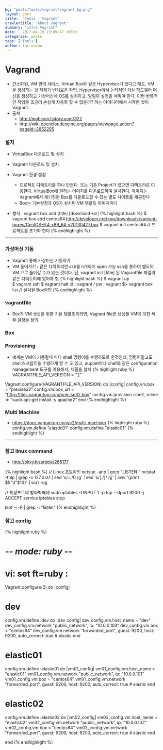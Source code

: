 ```yaml
---
bg: "posts/tools/vagrant/vagrant_bg.png"
layout: post
title:  "Tools - Vagrant"
crawlertitle: "About Vagrant"
summary: "intro Vagrant"
date:   2017-04-19 23:09:47 +0700
categories: posts
tags: ['Tools']
author: torreswoo
---
```


# Vagrand
- 간소화된, VM 관리 서비스. Virtual Box와 같은 Hypervisor가 있다고 해도, VM을 생성하는 것 자체가 번거로운 작업.
Hypervisor에서 논리적인 가상 하드웨어 머신을 생성하고 가상머신에 OS를 설치하고, 일일이 설정을 해줘야 한다. 이런 반복적인 작업을 조금더 손쉽게 자동화 할 수 없을까? 하는 아이디어에서 시작한 것이 Vagrant.
- 출처
  - http://mobicon.tistory.com/322
  - http://wiki.opencloudengine.org/pages/viewpage.action?pageId=2852295

### 설치
  - VirtualBox 다운로드 및 설치
  - Vagrant 다운로드 및 설치
  - Vagrant 환경 설정
    + 프로젝트 디렉토리를 하나 만든다. 또는 기존 Project가 있으면 디렉토리로 이동한다. VirtualBox에 원하는 이미지를 다운로드하여 설치한다. 이미지는 Vagrant에서 패키징한 Box를 다운로드할 수 있는 별도 사이트를 제공한다
    + Box는 기본설정과 OS가 설치된 VM 템플릿 이미지이다

- 형식 : vagrant box add [title] [download-url]
{% highlight bash %}
$ vagrant box add centos64 http://developer.nrel.gov/downloads/vagrant-boxes/CentOS-6.4-x86_64-v20130427.box
$ vagrant init centos64  // 프로젝트를 초기화 한다
{% endhighlight %}

---

### 가상머신 기동
- Vagrant 통해 가상머신 기동하기
- VM 들어가기 : 같은 디렉토리면 ssh를 n개까지 open 가능
 ssh를 통하여 별도의 VM 으로 들어갈 수가 있는 것이다.
 단, vagrant init [title] 된 Vagrantfile 파일이 같은 디렉토리에 있어야 함
{% highlight bash %}
$ vagrant up  
$ vagrant ssh
$ vagrant halt
id : vagrant / pw : vagrant
$> vagrant box list  // 설치된 Box확인
{% endhighlight %}

### vagrantfile
- Box가 VM 생성을 위한 기본 템플릿이라면, Vagrant file은 생성될 VM에 대한 세부 설정을 정의

### Box


### Provisioning
- 예제는 VM이 기동될때 마다 shell 명령어를 수행하도록 한것인데, 명령어말고도 shell스크립트를 수행하게 할 수 도 있고, puppet이나 chef와 같은 configuration management 도구를 이용해서, 제품을 설치
{% highlight ruby %}
VAGRANTFILE_API_VERSION = "2"

Vagrant.configure(VAGRANTFILE_API_VERSION) do |config|
  config.vm.box = "precise32"
  config.vm.box_url = "http://files.vagrantup.com/precise32.box"
  config.vm.provision :shell, :inline => "sudo apt-get install -y apache2"
end
{% endhighlight %}

### Multi Machine
- https://docs.vagrantup.com/v2/multi-machine/
{% highlight ruby %}
config.vm.define "elastic01"
config.vm.define "elastic01"
{% endhighlight %}

---

### 참고 linux command
- http://okky.kr/article/265177

{% highlight bash %}
// Linux 포트확인
netstat -anp | grep "LISTEN "
netstat -tnlp | grep -v 127.0.0.1 | sed 's/:::/0 /g' | sed 's/[:\/]/ /g' | awk '{print $5"\t"$10}' | sort -ug

// 특정포트의 방화벽해제
sudo iptables -I INPUT 1 -p tcp --dport 9200 -j ACCEPT
service iptables stop

lsof -i -P | grep -i "listen"
{% endhighlight %}

### 참고 config
{% highlight ruby %}
# -*- mode: ruby -*-
# vi: set ft=ruby :

Vagrant.configure(2) do |config|

  # dev
  config.vm.define :dev do |dev_config|
     dev_config.vm.host_name = "dev"
     dev_config.vm.network "public_network", ip: "10.0.0.100"
     dev_config.vm.box = "centos64"
     dev_config.vm.network "forwarded_port", guest: 9200, host: 9200, auto_correct: true # elastic
  end

  # elastic01
  config.vm.define :elastic01 do |vm01_config|
     vm01_config.vm.host_name = "elastic01"
     vm01_config.vm.network "public_network", ip: "10.0.0.101"
     vm01_config.vm.box = "centos64"
     vm01_config.vm.network "forwarded_port", guest: 9200, host: 9200, auto_correct: true # elastic
  end

  # elastic02
  config.vm.define :elastic02 do |vm02_config|
     vm02_config.vm.host_name = "elastic02"
     vm02_config.vm.network "public_network", ip: "10.0.0.102"
     vm02_config.vm.box = "centos64"
     vm02_config.vm.network "forwarded_port", guest: 9200, host: 9200, auto_correct: true # elastic
  end

end
{% endhighlight %}